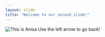 ```yaml
---
layout: slide
title: "Welcome to our second slide!"
---
```

![This is Anisa](/Users/huda/Desktop/Anisa2.jpeg)
Use the left arrow to go back!
